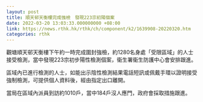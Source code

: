 ```yaml
---
layout: post
title: 順天邨天衡樓完成強檢　發現223宗初陽個案
date: 2022-03-20 13:03:33.000000000 +08:00
link: https://news.rthk.hk/rthk/ch/component/k2/1639908-20220320.htm
categories: rthk
---
```


觀塘順天邨天衡樓下午約一時完成圍封強檢，約1280名身處「受限區域」的人士接受檢測，當中發現223宗初步陽性檢測個案，衞生署衞生防護中心會安排跟進。

區域內已進行檢測的人士，如能出示陰性檢測結果電話短訊或佩戴手環以證明接受強制檢測，可提供個人資料後，經由指定出口離開。

當局在區域內派員到訪約1010戶，當中184戶沒人應門，政府會採取措施跟進。
